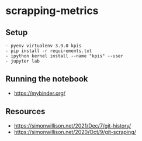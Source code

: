 # scrapping-metrics


## Setup
```
- pyenv virtualenv 3.9.0 kpis
- pip install -r requirements.txt
- ipython kernel install --name "kpis" --user
- jupyter lab
```

## Running the notebook
- https://mybinder.org/

## Resources
- https://simonwillison.net/2021/Dec/7/git-history/
- https://simonwillison.net/2020/Oct/9/git-scraping/
